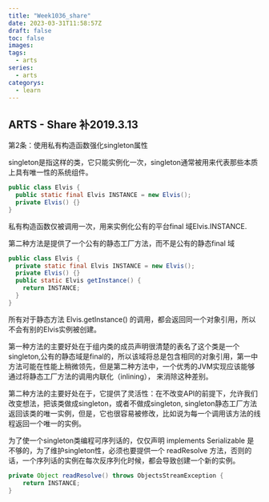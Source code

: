 ```yaml
---
title: "Week1036_share"
date: 2023-03-31T11:58:57Z
draft: false 
toc: false
images:
tags:
  - arts 
series:
  - arts 
categorys:
  - learn 
---
```


## ARTS - Share 补2019.3.13

第2条：使用私有构造函数强化singleton属性

singleton是指这样的类，它只能实例化一次，singleton通常被用来代表那些本质上具有唯一性的系统组件。

```java
public class Elvis {
  public static final Elvis INSTANCE = new Elvis();
  private Elvis() {}
}
```

私有构造函数仅被调用一次，用来实例化公有的平台final 域Elvis.INSTANCE. 

第二种方法是提供了一个公有的静态工厂方法，而不是公有的静态final 域

```java
public class Elvis {
  private static final Elvis INSTANCE = new Elvis();
  private Elvis() {}
  public static Elvis getInstance() {
    return INSTANCE;
  }
}
```

所有对于静态方法 Elvis.getInstance() 的调用，都会返回同一个对象引用，所以不会有别的Elvis实例被创建。

第一种方法的主要好处在于组内类的成员声明很清楚的表名了这个类是一个singleton,公有的静态域是final的，所以该域将总是包含相同的对象引用，第一中方法可能在性能上稍微领先，但是第二种方法中，一个优秀的JVM实现应该能够通过将静态工厂方法的调用内联化（inlining）， 来消除这种差别。

第二种方法的主要好处在于，它提供了灵活性：在不改变API的前提下，允许我们改变想法，把该类做成singleton，或者不做成singleton, singleton静态工厂方法返回该类的唯一实例，但是，它也很容易被修改，比如说为每一个调用该方法的线程返回一个唯一的实例。

为了使一个singleton类编程可序列话的，仅仅声明 implements Serializable 是不够的，为了维护singleton性，必须也要提供一个 readResolve 方法，否则的话，一个序列话的实例在每次反序列化时候，都会导致创建一个新的实例。

```java
private Object readResolve() throws ObjectsStreamException {
	return INSTANCE;
}
```

